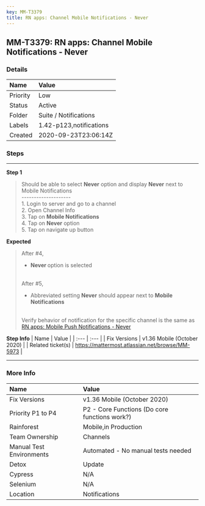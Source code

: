 ```yaml
---
key: MM-T3379
title: RN apps: Channel Mobile Notifications - Never
---
```


## MM-T3379: RN apps: Channel Mobile Notifications - Never

### Details

| Name     | Value                   |
| :------- | :---------------------- |
| Priority | Low                     |
| Status   | Active                  |
| Folder   | Suite / Notifications   |
| Labels   | 1.42-p123,notifications |
| Created  | 2020-09-23T23:06:14Z    |

### Steps

<hr/>

**Step 1**

> <article>Should be able to select <strong>Never</strong> option and display <strong>Never</strong> next to Mobile Notifications<br>--------------------<br>1. Login to server and go to a channel<br>2. Open Channel Info<br>3. Tap on <strong>Mobile Notifications</strong><br>4. Tap on <strong>Never</strong> option<br>5. Tap on navigate up button</article>

**Expected**

> <article>After #4,<ul><li><strong>Never&nbsp;</strong>option is selected</li></ul><br>After #5,<ul><li>Abbreviated setting <strong>Never</strong> should appear next to <strong>Mobile Notifications</strong></li></ul><br>Verify behavior of notification for the specific channel is the same as <a href="https://mattermost.atlassian.net/projects/MM?selectedItem=com.atlassian.plugins.atlassian-connect-plugin%3Acom.kanoah.test-manager__main-project-page#!/testCase/MM-T533">RN apps: Mobile Push Notifications - Never</a></article>

**Step Info**
| Name | Value |
| :--- | :--- |
| Fix Versions | v1.36 Mobile (October 2020) |
| Related ticket(s) | <a href="https://mattermost.atlassian.net/browse/MM-5973">https://mattermost.atlassian.net/browse/MM-5973</a> |

<hr/>

### More Info

| Name                     | Value                                         |
| :----------------------- | :-------------------------------------------- |
| Fix Versions             | v1.36 Mobile (October 2020)                   |
| Priority P1 to P4        | P2 - Core Functions (Do core functions work?) |
| Rainforest               | Mobile,in Production                          |
| Team Ownership           | Channels                                      |
| Manual Test Environments | Automated - No manual tests needed            |
| Detox                    | Update                                        |
| Cypress                  | N/A                                           |
| Selenium                 | N/A                                           |
| Location                 | Notifications                                 |
